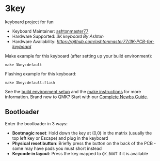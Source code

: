 # 3key

keyboard project for fun

* Keyboard Maintainer: [ashtonmaster77](https://github.com/ashtonmaster77)
* Hardware Supported: *3K keyboard By Ashton*
* Hardware Availability: *https://github.com/ashtonmaster77/3K-PCB-for-keyboard*

Make example for this keyboard (after setting up your build environment):

    make 3key:default

Flashing example for this keyboard:

    make 3key:default:flash

See the [build environment setup](https://docs.qmk.fm/#/getting_started_build_tools) and the [make instructions](https://docs.qmk.fm/#/getting_started_make_guide) for more information. Brand new to QMK? Start with our [Complete Newbs Guide](https://docs.qmk.fm/#/newbs).

## Bootloader

Enter the bootloader in 3 ways:

* **Bootmagic reset**: Hold down the key at (0,0) in the matrix (usually the top left key or Escape) and plug in the keyboard
* **Physical reset button**: Briefly press the button on the back of the PCB - some may have pads you must short instead
* **Keycode in layout**: Press the key mapped to `QK_BOOT` if it is available

